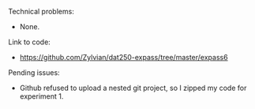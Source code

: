 Technical problems:
- None.

Link to code:
- https://github.com/Zylvian/dat250-expass/tree/master/expass6

Pending issues:
- Github refused to upload a nested git project, so I zipped my code for experiment 1.
